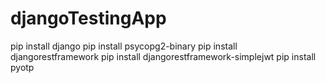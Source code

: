 # djangoTestingApp



pip install django
pip install psycopg2-binary
pip install djangorestframework
pip install djangorestframework-simplejwt
pip install pyotp